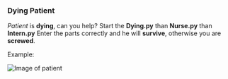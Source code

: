 ### Dying Patient

*Patient* is **dying**, can you help?
Start the **Dying.py** than **Nurse.py** than **Intern.py**
Enter the parts correctly and he will **survive**, otherwise you are **screwed**.

Example:

![Image of patient](https://github.com/SammyVimes/ros_2017/blob/master/2304/Danilov/Lab2/screen.png?raw=true)
